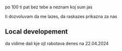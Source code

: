 po 100 ti pat bez tebe a neznam koj sum jas

ti dozvoluvam da me lazes, da raskazes prikazna za nas

## Local developement

da vidime dali kje ojt rabotava denes na 22.04.2024
